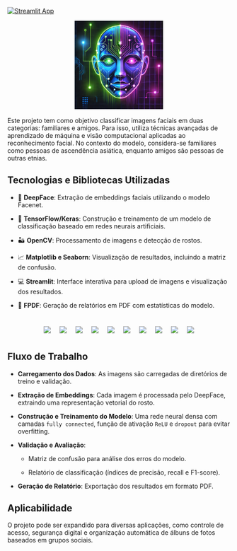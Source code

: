 [![Streamlit App](https://static.streamlit.io/badges/streamlit_badge_black_white.svg)]([https://<your-custom-subdomain>.streamlit.app](https://modelodeepfacetic.streamlit.app))

<div align="center">
  <img src="logo.jpeg" width="200" />
</div>

Este projeto tem como objetivo classificar imagens faciais em duas categorias: familiares e amigos. Para isso, utiliza técnicas avançadas de aprendizado de máquina e visão computacional aplicadas ao reconhecimento facial. No contexto do modelo, considera-se familiares como pessoas de ascendência asiática, enquanto amigos são pessoas de outras etnias.

## Tecnologias e Bibliotecas Utilizadas

- 🤖 **DeepFace**: Extração de embeddings faciais utilizando o modelo Facenet.

- 🦾 **TensorFlow/Keras**: Construção e treinamento de um modelo de classificação baseado em redes neurais artificiais.

- 🏜️ **OpenCV**: Processamento de imagens e detecção de rostos.

- 📈 **Matplotlib e Seaborn**: Visualização de resultados, incluindo a matriz de confusão.

- 💻 **Streamlit**: Interface interativa para upload de imagens e visualização dos resultados.

- 📃 **FPDF**: Geração de relatórios em PDF com estatísticas do modelo.
<br>
<div align="center"">
        <img src="https://cdn.jsdelivr.net/gh/devicons/devicon@latest/icons/numpy/numpy-original.svg" width="40" style="margin: 8px;"/> 
        <img src="https://cdn.jsdelivr.net/gh/devicons/devicon@latest/icons/anaconda/anaconda-original.svg" width="40" style="margin: 8px;" />
        <img src="https://cdn.jsdelivr.net/gh/devicons/devicon@latest/icons/opencv/opencv-original-wordmark.svg" width="40" style="margin: 8px;" />
        <img src="https://cdn.jsdelivr.net/gh/devicons/devicon@latest/icons/pandas/pandas-original-wordmark.svg" width="40" style="margin: 8px;"/>
        <img src="https://cdn.jsdelivr.net/gh/devicons/devicon@latest/icons/python/python-original.svg" width="40" style="margin: 8px;"/>
        <img src="https://cdn.jsdelivr.net/gh/devicons/devicon@latest/icons/streamlit/streamlit-original.svg"  width="40" style="margin: 8px;"/>
        <img src="https://cdn.jsdelivr.net/gh/devicons/devicon@latest/icons/tensorflow/tensorflow-original.svg" width="40" style="margin: 8px;" />
        <img src="https://icon.icepanel.io/Technology/svg/Matplotlib.svg" width="40" style="margin: 8px;" />
        <img src="https://icon.icepanel.io/Technology/svg/Keras.svg" width="40" style="margin: 8px;" />     
        <img src="https://icon.icepanel.io/Technology/svg/scikit-learn.svg" width="40" style="margin: 8px;" /> 
</div>   

## Fluxo de Trabalho

- **Carregamento dos Dados**: As imagens são carregadas de diretórios de treino e validação.

- **Extração de Embeddings**: Cada imagem é processada pelo DeepFace, extraindo uma representação vetorial do rosto.

- **Construção e Treinamento do Modelo**: Uma rede neural densa com camadas `fully connected`, função de ativação `ReLU` e `dropout` para evitar overfitting.

- **Validação e Avaliação**:

    * Matriz de confusão para análise dos erros do modelo.

    * Relatório de classificação (índices de precisão, recall e F1-score).

- **Geração de Relatório**: Exportação dos resultados em formato PDF.

## Aplicabilidade

O projeto pode ser expandido para diversas aplicações, como controle de acesso, segurança digital e organização automática de álbuns de fotos baseados em grupos sociais.
    
